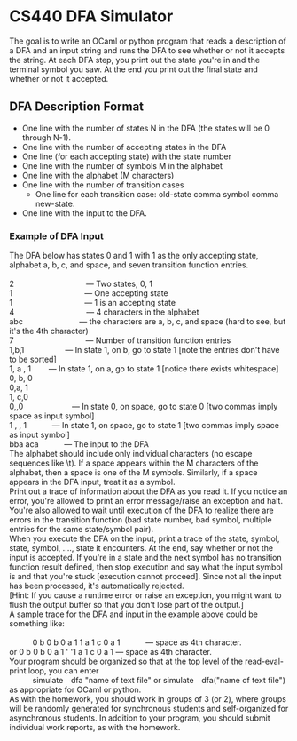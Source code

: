 # CS440 DFA Simulator
The goal is to write an OCaml or python program that reads a description of a DFA and an input string and runs the DFA to see whether or not it accepts the string. At each DFA step, you print out the state you're in and the terminal symbol you saw. At the end you print out the final state and whether or not it accepted.
## DFA Description Format
* One line with the number of states N in the DFA (the states will be 0 through N-1).
* One line with the number of accepting states in the DFA
* One line (for each accepting state) with the state number
* One line with the number of symbols M in the alphabet
* One line with the alphabet (M characters)
* One line with the number of transition cases
  * One line for each transition case: old-state comma symbol comma new-state.
* One line with the input to the DFA.
### Example of DFA Input
The DFA below has states 0 and 1 with 1 as the only accepting state, alphabet a, b, c, and space,
and seven transition function entries.<br /><br />
2          — Two states, 0, 1<br />
1          — One accepting state<br />
1          — 1 is an accepting state<br />
4          — 4 characters in the alphabet<br />
abc        — the characters are a, b, c, and space (hard to see, but it's the 4th character)<br />
7          — Number of transition function entries<br />
1,b,1      — In state 1, on b, go to state 1 [note the entries don't have to be sorted]<br />
1, a , 1   — In state 1, on a, go to state 1 [notice there exists whitespace]<br />
0, b, 0<br />
0,a, 1<br />
1, c,0<br />
0,,0       — In state 0, on space, go to state 0 [two commas imply space as input symbol]<br />
1 , , 1    — In state 1, on space, go to state 1 [two commas imply space as input symbol]<br />
bba aca    — The input to the DFA<br />
The alphabet should include only individual characters (no escape sequences like \t). If a space
appears within the M characters of the alphabet, then a space is one of the M symbols. Similarly, if
a space appears in the DFA input, treat it as a symbol.<br />
Print out a trace of information about the DFA as you read it. If you notice an error, you're allowed
to print an error message/raise an exception and halt. You're also allowed to wait until execution
of the DFA to realize there are errors in the transition function (bad state number, bad symbol,
multiple entries for the same state/symbol pair).<br />
When you execute the DFA on the input, print a trace of the state, symbol, state, symbol, ...., state it
encounters. At the end, say whether or not the input is accepted. If you're in a state and the next
symbol has no transition function result defined, then stop execution and say what the input
symbol is and that you're stuck [execution cannot proceed]. Since not all the input has been
processed, it's automatically rejected.<br />
[Hint: If you cause a runtime error or raise an exception, you might want to flush the output buffer
so that you don't lose part of the output.]<br />
A sample trace for the DFA and input in the example above could be something like:<br /><br />
   0 b 0 b 0 a 1 1 a 1 c 0 a 1    — space as 4th character.<br />
or 0 b 0 b 0 a 1 ' '1 a 1 c 0 a 1 — space as 4th character.<br />
Your program should be organized so that at the top level of the read-eval-print loop, you can enter <br />
   simulate dfa "name of text file" or simulate dfa("name of text file")<br />
as appropriate for OCaml or python.<br />
As with the homework, you should work in groups of 3 (or 2), where groups will be randomly
generated for synchronous students and self-organized for asynchronous students. In addition to
your program, you should submit individual work reports, as with the homework.